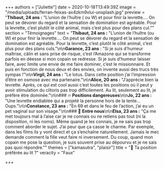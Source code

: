 +++
authors = ["Juliette"]
date = 2020-10-18T13:49:39Z
image = "/media/uploads/ferran-feixas-ax4zkm9xlui-unsplash.jpg"
preview = "**Thibaut, 24 ans&nbsp;:** \"L’union de l’huître ( ou W) et pour finir la levrette…. On peut se dévorer du regard et la sensation de domination est agréable. Pour la levrette, c’est plutôt le côté animal, mais c’est plus pour des plans cul.\""
section = "Témoignages"
text = "**Thibaut, 24 ans&nbsp;:** \"L’union de l’huître (ou W) et pour finir la levrette…. On peut se dévorer du regard et la sensation de domination est agréable. Pour la levrette, c’est plutôt le côté animal, c’est plus pour des plans culs.\"\n\n**Garance, 23 ans**&nbsp;: \"Si je suis d’humeur maîtrise, câlin et sans prise de risque, c’est l’Amazone qui se transforme parfois en déesse si mon copain se redresse. Si je suis d’humeur laisser faire, avec limite une envie de me faire dominer, c’est le missionnaire. Et puis en fonction de nous deux et des envies, on invente aussi des trucs très sympas&nbsp;!\"\n\n**Virgil, 24 ans&nbsp;:** \"Le lotus. Dans cette position j’ai l’impression d’être en osmose avec ma partenaire.\"\n\n**Alice, 20 ans&nbsp;:** \"J’apprécie bien la levrette. Après, ce qui est cool aussi c’est toutes les positions où il peut y avoir stimulation du clitoris pas trop difficilement. Au lit, seulement au lit, je préfère être dominée.\"\n\n### 🔥 **Positions dangereuses**\n\n**Jo, 22 ans&nbsp;:** \"Une levrette endiablée qui a projeté la personne hors de la tente... Oups.\"\n\n**Constance, 23 ans&nbsp;:** \"En 69 et dans le feu de l’action, j’ai eu un pet vaginal sur son visage.\"\n\n### 💬 **Entre nous**\n\n**Elsa, 23 ans&nbsp;:** \"Ça me met toujours mal à l’aise car je ne connais ou ne retiens pas tout (ni la disposition, ni les noms). Même quand je les connais, je ne sais pas trop comment aborder le sujet. J’ai peur que ça casse le charme. Par exemple, dans les films ils y vont direct et ça s’enchaîne naturellement. Jamais le mec demande comment la fille veut faire ni inversement. Du coup, quand mon copain me pose la question, je suis souvent prise au dépourvu et je ne sais pas quoi répondre.\""
themes = ["kamasutra", "plaisir"]
title = "🤸 Ta position préférée au lit&nbsp;?"
veracity = "Faux"

+++
